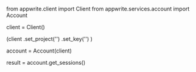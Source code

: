 from appwrite.client import Client
from appwrite.services.account import Account

client = Client()

(client
  .set_project('')
  .set_key('')
)

account = Account(client)

result = account.get_sessions()
